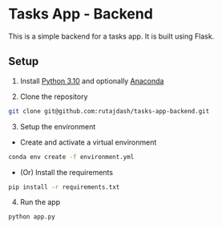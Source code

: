 # Tasks App - Backend

This is a simple backend for a tasks app. It is built using Flask.

## Setup

1. Install [Python 3.10](https://www.python.org/downloads/) and optionally [Anaconda](https://www.anaconda.com/products/individual)

2. Clone the repository

```bash
git clone git@github.com:rutajdash/tasks-app-backend.git
```

3. Setup the environment

- Create and activate a virtual environment

```bash
conda env create -f environment.yml
```

- (Or) Install the requirements

```bash
pip install -r requirements.txt
```

4. Run the app

```bash
python app.py
```
